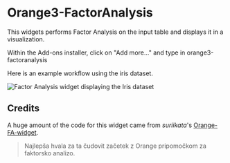 # Orange3-FactorAnalysis

This widgets performs Factor Analysis on the input table and displays it in a visualization.

Within the Add-ons installer, click on "Add more..." and type in orange3-factoranalysis

Here is an example workflow using the iris dataset.

![Factor Analysis widget displaying the Iris dataset](imgs/iris-factor-analysis.png)

## Credits

A huge amount of the code for this widget came from *suriikata*'s [Orange-FA-widget](https://github.com/suriikata/Orange-FA-widget).

> Najlepša hvala za ta čudovit začetek z Orange pripomočkom za faktorsko analizo.